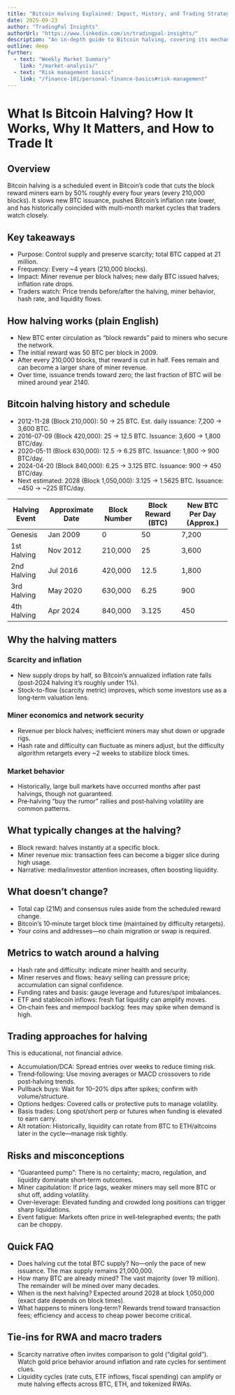 ```yaml
---
title: "Bitcoin Halving Explained: Impact, History, and Trading Strategies"
date: 2025-09-23
author: "TradingPal Insights"
authorUrl: "https://www.linkedin.com/in/tradingpal-insights/"
description: "An in-depth guide to Bitcoin halving, covering its mechanics, historical schedule, market impact, key metrics, and practical trading approaches for crypto investors and traders."
outline: deep
further:
  - text: "Weekly Market Summary"
    link: "/market-analysis/"
  - text: "Risk management basics"
    link: "/finance-101/personal-finance-basics#risk-management"
---
```



# What Is Bitcoin Halving? How It Works, Why It Matters, and How to Trade It

## Overview
Bitcoin halving is a scheduled event in Bitcoin’s code that cuts the block reward miners earn by 50% roughly every four years (every 210,000 blocks). It slows new BTC issuance, pushes Bitcoin’s inflation rate lower, and has historically coincided with multi‑month market cycles that traders watch closely.

## Key takeaways
- Purpose: Control supply and preserve scarcity; total BTC capped at 21 million.
- Frequency: Every ~4 years (210,000 blocks).
- Impact: Miner revenue per block halves; new daily BTC issued halves; inflation rate drops.
- Traders watch: Price trends before/after the halving, miner behavior, hash rate, and liquidity flows.

## How halving works (plain English)
- New BTC enter circulation as “block rewards” paid to miners who secure the network.
- The initial reward was 50 BTC per block in 2009.
- After every 210,000 blocks, that reward is cut in half. Fees remain and can become a larger share of miner revenue.
- Over time, issuance trends toward zero; the last fraction of BTC will be mined around year 2140.

## Bitcoin halving history and schedule
- 2012-11-28 (Block 210,000): 50 → 25 BTC. Est. daily issuance: 7,200 → 3,600 BTC.
- 2016-07-09 (Block 420,000): 25 → 12.5 BTC. Issuance: 3,600 → 1,800 BTC/day.
- 2020-05-11 (Block 630,000): 12.5 → 6.25 BTC. Issuance: 1,800 → 900 BTC/day.
- 2024-04-20 (Block 840,000): 6.25 → 3.125 BTC. Issuance: 900 → 450 BTC/day.
- Next estimated: 2028 (Block 1,050,000): 3.125 → 1.5625 BTC. Issuance: ~450 → ~225 BTC/day.

| Halving Event | Approximate Date | Block Number | Block Reward (BTC) | New BTC Per Day (Approx.) |
|---------------|------------------|--------------|--------------------|---------------------------|
| Genesis       | Jan 2009         | 0            | 50                 | 7,200                     |
| 1st Halving   | Nov 2012         | 210,000      | 25                 | 3,600                     |
| 2nd Halving   | Jul 2016         | 420,000      | 12.5               | 1,800                     |
| 3rd Halving   | May 2020         | 630,000      | 6.25               | 900                       |
| 4th Halving   | Apr 2024         | 840,000      | 3.125              | 450                       |


## Why the halving matters

### Scarcity and inflation
- New supply drops by half, so Bitcoin’s annualized inflation rate falls (post‑2024 halving it’s roughly under 1%).
- Stock-to-flow (scarcity metric) improves, which some investors use as a long‑term valuation lens.

### Miner economics and network security
- Revenue per block halves; inefficient miners may shut down or upgrade rigs.
- Hash rate and difficulty can fluctuate as miners adjust, but the difficulty algorithm retargets every ~2 weeks to stabilize block times.

### Market behavior
- Historically, large bull markets have occurred months after past halvings, though not guaranteed.
- Pre‑halving “buy the rumor” rallies and post‑halving volatility are common patterns.

## What typically changes at the halving?
- Block reward: halves instantly at a specific block.
- Miner revenue mix: transaction fees can become a bigger slice during high usage.
- Narrative: media/investor attention increases, often boosting liquidity.

## What doesn’t change?
- Total cap (21M) and consensus rules aside from the scheduled reward change.
- Bitcoin’s 10‑minute target block time (maintained by difficulty retargets).
- Your coins and addresses—no chain migration or swap is required.

## Metrics to watch around a halving
- Hash rate and difficulty: indicate miner health and security.
- Miner reserves and flows: heavy selling can pressure price; accumulation can signal confidence.
- Funding rates and basis: gauge leverage and futures/spot imbalances.
- ETF and stablecoin inflows: fresh fiat liquidity can amplify moves.
- On‑chain fees and mempool backlog: fees may spike when demand is high.

## Trading approaches for halving
This is educational, not financial advice.
- Accumulation/DCA: Spread entries over weeks to reduce timing risk.
- Trend‑following: Use moving averages or MACD crossovers to ride post‑halving trends.
- Pullback buys: Wait for 10–20% dips after spikes; confirm with volume/structure.
- Options hedges: Covered calls or protective puts to manage volatility.
- Basis trades: Long spot/short perp or futures when funding is elevated to earn carry.
- Alt rotation: Historically, liquidity can rotate from BTC to ETH/altcoins later in the cycle—manage risk tightly.

## Risks and misconceptions
- “Guaranteed pump”: There is no certainty; macro, regulation, and liquidity dominate short‑term outcomes.
- Miner capitulation: If price lags, weaker miners may sell more BTC or shut off, adding volatility.
- Over‑leverage: Elevated funding and crowded long positions can trigger sharp liquidations.
- Event fatigue: Markets often price in well‑telegraphed events; the path can be choppy.

## Quick FAQ
- Does halving cut the total BTC supply? No—only the pace of new issuance. The max supply remains 21,000,000.
- How many BTC are already mined? The vast majority (over 19 million). The remainder will be mined over many decades.
- When is the next halving? Expected around 2028 at block 1,050,000 (exact date depends on block times).
- What happens to miners long‑term? Rewards trend toward transaction fees; efficiency and access to cheap power become critical.

## Tie‑ins for RWA and macro traders
- Scarcity narrative often invites comparison to gold (“digital gold”). Watch gold price behavior around inflation and rate cycles for sentiment clues.
- Liquidity cycles (rate cuts, ETF inflows, fiscal spending) can amplify or mute halving effects across BTC, ETH, and tokenized RWAs.
